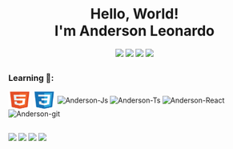 <h1 align="center">Hello, World! <br> I'm Anderson Leonardo</h1>

<div align="center">
<img height="150em" src="https://github-profile-summary-cards.vercel.app/api/cards/profile-details?username=andersonScastilho&theme=tokyonight"/> 
<img height="150em" src="https://github-readme-stats.vercel.app/api?username=andersonScastilho&show_icons=true&theme=tokyonight&include_all_commits=true&count_private=false&hide_border=true"/> <img height="150em" src="https://github-readme-stats.vercel.app/api/top-langs/?username=andersonScastilho&layout=compact&langs_count=7&theme=tokyonight&hide_border=true"/> <img height="150em" src="https://github-readme-streak-stats.herokuapp.com/?user=andersonScastilho&theme=tokyonight&hide_border=true"/>

 ##
</div>
  
<div>
  <h3>Learning 🌱: </h3><img align="center" alt="Anderson-HTML" height="35" width="45" src="https://raw.githubusercontent.com/devicons/devicon/master/icons/html5/html5-original.svg">
  <img align="center" alt="Anderson-CSS" height="35" width="45" src="https://raw.githubusercontent.com/devicons/devicon/master/icons/css3/css3-original.svg">
  <img align="center" alt="Anderson-Js" height="35" width="45" src="https://cdn.jsdelivr.net/gh/devicons/devicon/icons/javascript/javascript-original.svg">
  <img align="center" alt="Anderson-Ts" height="35" width="40" src="https://cdn-icons-png.flaticon.com/512/5968/5968381.png">
  <img align="center" alt="Anderson-React" height="35" width="40" src="https://cdn-icons-png.flaticon.com/512/1126/1126012.png">
  <img align="center" alt="Anderson-git" height="35" width="45" src="https://cdn.jsdelivr.net/gh/devicons/devicon/icons/git/git-original.svg"> 
  </div>
  
##
 
<div>
<!--CONTATOS -->
  <a href="https://www.linkedin.com/in/andersonscastilho/" target="_blank"><img  src="https://img.shields.io/badge/-LinkedIn-%230077B5?style=for-the-badge&logo=linkedin&logoColor=white" target="_blank"></a> 
  <a href = "mailto:anderson.scastilho@hotmail.com"><img  src="https://img.shields.io/badge/Outlook-0074b4?style=for-the-badge&logo=&logoColor=white" target="_blank"></a>
  <a href="https://www.instagram.com/leosilvacast/" target="_blank"><img src="https://img.shields.io/badge/Instagram-E4405F?style=for-the-badge&logo=instagram&logoColor=white"></a>
  <a href="https://portfolioandersonscastilho.vercel.app/" target="_blank"><img src="https://img.shields.io/badge/portf%C3%B3lio-222?style=for-the-badge&logo=About.me&logoColor=white"></a>
